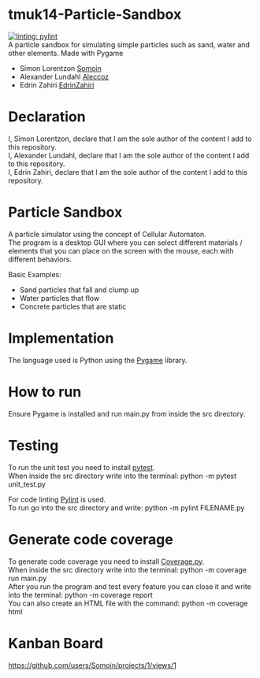 # tmuk14-Particle-Sandbox
[![linting: pylint](https://img.shields.io/badge/linting-pylint-yellowgreen)](https://github.com/pylint-dev/pylint)<br/>
A particle sandbox for simulating simple particles such as sand, water and other elements. Made with Pygame

- Simon Lorentzon    [Somoin](https://github.com/Somoin)
- Alexander Lundahl  [Aleccoz](https://github.com/Aleccoz)
- Edrin Zahiri       [EdrinZahiri](https://github.com/EdrinZahiri)

# Declaration

I, Simon Lorentzon, declare that I am the sole author of the content I add to this repository. <br/>
I, Alexander Lundahl, declare that I am the sole author of the content I add to this repository. <br/>
I, Edrin Zahiri, declare that I am the sole author of the content I add to this repository. <br/>

# Particle Sandbox
A particle simulator using the concept of Cellular Automaton. <br/>
The program is a desktop GUI where you can select different materials / elements that you can place on the screen with the mouse, each with different behaviors. <br/>

Basic Examples: 
- Sand particles that fall and clump up
- Water particles that flow
- Concrete particles that are static

# Implementation
The language used is Python using the [Pygame](https://www.pygame.org/news) library. 

# How to run
Ensure Pygame is installed and run main.py from inside the src directory.

# Testing
To run the unit test you need to install [pytest](https://docs.pytest.org/en/stable/getting-started.html). <br/>
When inside the src directory write into the terminal: python -m pytest unit_test.py 

For code linting [Pylint](https://pypi.org/project/pylint/) is used. <br/>
To run go into the src directory and write: python -m pylint FILENAME.py

# Generate code coverage
To generate code coverage you need to install [Coverage.py](https://coverage.readthedocs.io/en/7.8.0/). <br/>
When inside the src directory write into the terminal: python -m coverage run main.py <br/>
After you run the program and test every feature you can close it and write into the terminal: python -m coverage report <br/>
You can also create an HTML file with the command: python -m coverage html

# Kanban Board
https://github.com/users/Somoin/projects/1/views/1
